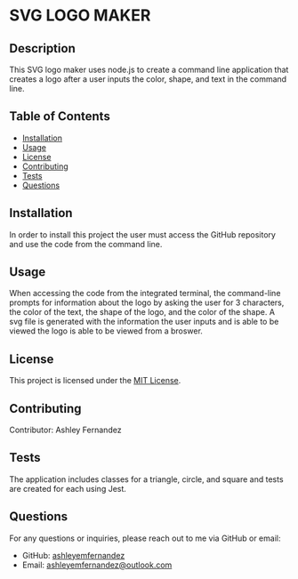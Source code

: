 
  # SVG LOGO MAKER
  
  ## Description
This SVG logo maker uses node.js to create a command line application that creates a logo after a user inputs the color, shape, and text in the command line.

  ## Table of Contents
  - [Installation](#installation)
  - [Usage](#usage)
  - [License](#license)
  - [Contributing](#contributing)
  - [Tests](#tests)
  - [Questions](#questions)
  
  ## Installation
  In order to install this project the user must access the GitHub repository and use the code from the command line.
  
  ## Usage
  When accessing the code from the integrated terminal, the command-line prompts for information about the logo by asking the user for 3 characters, the color of the text, the shape of the logo, and the color of the shape. A svg file is generated with the information the user inputs and is able to be viewed the logo is able to be viewed from a broswer. 
  
  ## License
  This project is licensed under the [MIT License](https://opensource.org/licenses/MIT).
  
  ## Contributing
  Contributor: Ashley Fernandez
  
  ## Tests
  The application includes classes for a triangle, circle, and square and tests are created for each using Jest.
  

  ## Questions
  For any questions or inquiries, please reach out to me via GitHub or email:
  - GitHub: [ashleyemfernandez](https://github.com/ashleyemfernandez)
  - Email: ashleyemfernandez@outlook.com
  